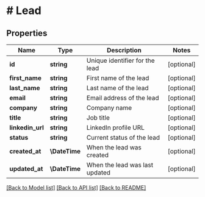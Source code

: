 # # Lead

## Properties

Name | Type | Description | Notes
------------ | ------------- | ------------- | -------------
**id** | **string** | Unique identifier for the lead | [optional]
**first_name** | **string** | First name of the lead | [optional]
**last_name** | **string** | Last name of the lead | [optional]
**email** | **string** | Email address of the lead | [optional]
**company** | **string** | Company name | [optional]
**title** | **string** | Job title | [optional]
**linkedin_url** | **string** | LinkedIn profile URL | [optional]
**status** | **string** | Current status of the lead | [optional]
**created_at** | **\DateTime** | When the lead was created | [optional]
**updated_at** | **\DateTime** | When the lead was last updated | [optional]

[[Back to Model list]](../../README.md#models) [[Back to API list]](../../README.md#endpoints) [[Back to README]](../../README.md)
